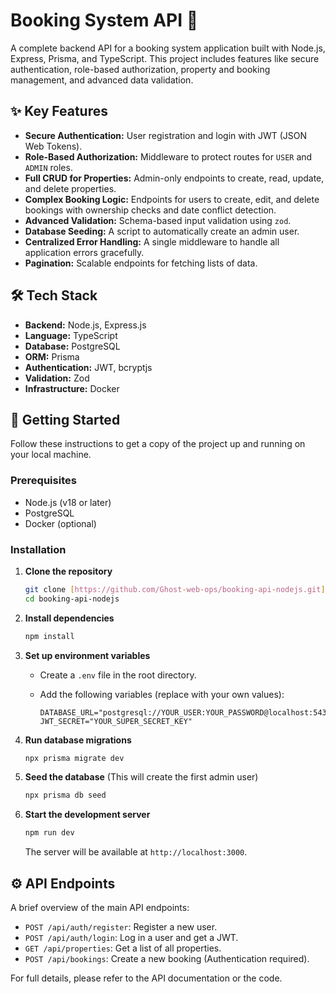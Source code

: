 # Booking System API 🚀

A complete backend API for a booking system application built with Node.js, Express, Prisma, and TypeScript. This project includes features like secure authentication, role-based authorization, property and booking management, and advanced data validation.

## ✨ Key Features

- **Secure Authentication:** User registration and login with JWT (JSON Web Tokens).
- **Role-Based Authorization:** Middleware to protect routes for `USER` and `ADMIN` roles.
- **Full CRUD for Properties:** Admin-only endpoints to create, read, update, and delete properties.
- **Complex Booking Logic:** Endpoints for users to create, edit, and delete bookings with ownership checks and date conflict detection.
- **Advanced Validation:** Schema-based input validation using `zod`.
- **Database Seeding:** A script to automatically create an admin user.
- **Centralized Error Handling:** A single middleware to handle all application errors gracefully.
- **Pagination:** Scalable endpoints for fetching lists of data.

## 🛠️ Tech Stack

- **Backend:** Node.js, Express.js
- **Language:** TypeScript
- **Database:** PostgreSQL
- **ORM:** Prisma
- **Authentication:** JWT, bcryptjs
- **Validation:** Zod
- **Infrastructure:** Docker

## 🚀 Getting Started

Follow these instructions to get a copy of the project up and running on your local machine.

### Prerequisites

- Node.js (v18 or later)
- PostgreSQL
- Docker (optional)

### Installation

1. **Clone the repository**

    ```bash
    git clone [https://github.com/Ghost-web-ops/booking-api-nodejs.git](https://github.com/Ghost-web-ops/booking-api-nodejs.git)
    cd booking-api-nodejs
    ```

2. **Install dependencies**

    ```bash
    npm install
    ```

3. **Set up environment variables**
    - Create a `.env` file in the root directory.
    - Add the following variables (replace with your own values):

        ```env
        DATABASE_URL="postgresql://YOUR_USER:YOUR_PASSWORD@localhost:5432/YOUR_DB_NAME"
        JWT_SECRET="YOUR_SUPER_SECRET_KEY"
        ```

4. **Run database migrations**

    ```bash
    npx prisma migrate dev
    ```

5. **Seed the database** (This will create the first admin user)

    ```bash
    npx prisma db seed
    ```

6. **Start the development server**

    ```bash
    npm run dev
    ```

    The server will be available at `http://localhost:3000`.

## ⚙️ API Endpoints

A brief overview of the main API endpoints:

- `POST /api/auth/register`: Register a new user.
- `POST /api/auth/login`: Log in a user and get a JWT.
- `GET /api/properties`: Get a list of all properties.
- `POST /api/bookings`: Create a new booking (Authentication required).

For full details, please refer to the API documentation or the code.
